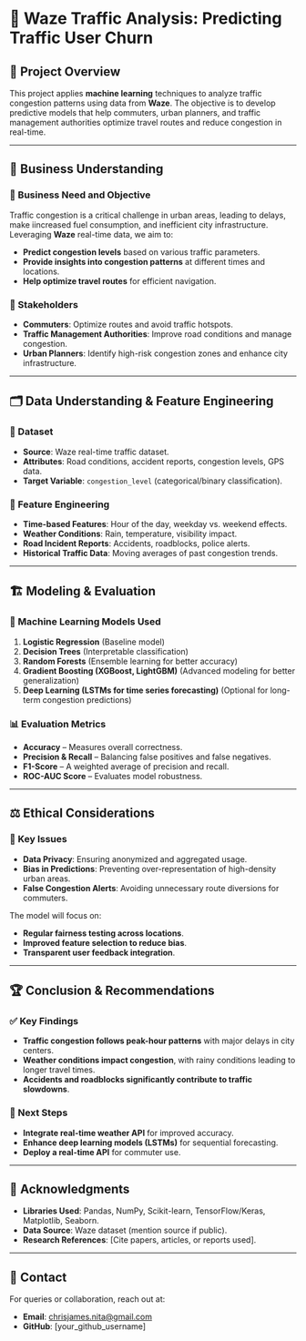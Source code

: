 # 🚦 Waze Traffic Analysis: Predicting Traffic User Churn

## 📌 Project Overview

This project applies **machine learning** techniques to analyze traffic congestion patterns using data from **Waze**. The objective is to develop predictive models that help commuters, urban planners, and traffic management authorities optimize travel routes and reduce congestion in real-time.

---

## 📝 Business Understanding

### 🎯 Business Need and Objective

Traffic congestion is a critical challenge in urban areas, leading to delays, make iincreased fuel consumption, and inefficient city infrastructure. Leveraging **Waze** real-time data, we aim to:

- **Predict congestion levels** based on various traffic parameters.
- **Provide insights into congestion patterns** at different times and locations.
- **Help optimize travel routes** for efficient navigation.

### 🚦 Stakeholders

- **Commuters**: Optimize routes and avoid traffic hotspots.
- **Traffic Management Authorities**: Improve road conditions and manage congestion.
- **Urban Planners**: Identify high-risk congestion zones and enhance city infrastructure.

---

## 🗂️ Data Understanding & Feature Engineering

### 📂 Dataset

- **Source**: Waze real-time traffic dataset.
- **Attributes**: Road conditions, accident reports, congestion levels, GPS data.
- **Target Variable**: `congestion_level` (categorical/binary classification).

### 🔎 Feature Engineering

- **Time-based Features**: Hour of the day, weekday vs. weekend effects.
- **Weather Conditions**: Rain, temperature, visibility impact.
- **Road Incident Reports**: Accidents, roadblocks, police alerts.
- **Historical Traffic Data**: Moving averages of past congestion trends.

---

## 🏗️ Modeling & Evaluation

### 🤖 Machine Learning Models Used

1. **Logistic Regression** (Baseline model)
2. **Decision Trees** (Interpretable classification)
3. **Random Forests** (Ensemble learning for better accuracy)
4. **Gradient Boosting (XGBoost, LightGBM)** (Advanced modeling for better generalization)
5. **Deep Learning (LSTMs for time series forecasting)** (Optional for long-term congestion predictions)

### 📊 Evaluation Metrics

- **Accuracy** – Measures overall correctness.
- **Precision & Recall** – Balancing false positives and false negatives.
- **F1-Score** – A weighted average of precision and recall.
- **ROC-AUC Score** – Evaluates model robustness.

---

## ⚖️ Ethical Considerations

### 🚨 Key Issues

- **Data Privacy**: Ensuring anonymized and aggregated usage.
- **Bias in Predictions**: Preventing over-representation of high-density urban areas.
- **False Congestion Alerts**: Avoiding unnecessary route diversions for commuters.

The model will focus on:

- **Regular fairness testing across locations**.
- **Improved feature selection to reduce bias**.
- **Transparent user feedback integration**.

---

## 🏆 Conclusion & Recommendations

### ✅ Key Findings

- **Traffic congestion follows peak-hour patterns** with major delays in city centers.
- **Weather conditions impact congestion**, with rainy conditions leading to longer travel times.
- **Accidents and roadblocks significantly contribute to traffic slowdowns**.

### 🚀 Next Steps

- **Integrate real-time weather API** for improved accuracy.
- **Enhance deep learning models (LSTMs)** for sequential forecasting.
- **Deploy a real-time API** for commuter use.

---

## 🙌 Acknowledgments

- **Libraries Used**: Pandas, NumPy, Scikit-learn, TensorFlow/Keras, Matplotlib, Seaborn.
- **Data Source**: Waze dataset (mention source if public).
- **Research References**: [Cite papers, articles, or reports used].

---

## 📩 Contact

For queries or collaboration, reach out at:

- **Email**: [chrisjames.nita@gmail.com](mailto\:chrisjames.nita@gmail.com)
- **GitHub**: [your\_github\_username]


